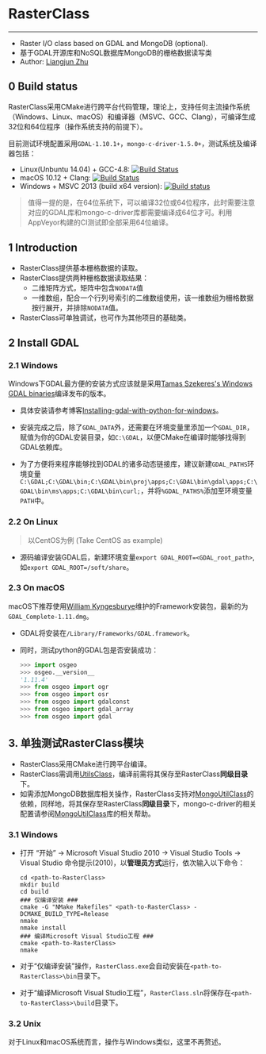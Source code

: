 # RasterClass
-------------

+ Raster I/O class based on GDAL and MongoDB (optional).
+ 基于GDAL开源库和NoSQL数据库MongoDB的栅格数据读写类
+ Author: [Liangjun Zhu](http://zhulj.net)

## 0 Build status
RasterClass采用CMake进行跨平台代码管理，理论上，支持任何主流操作系统（Windows、Linux、macOS）和编译器（MSVC、GCC、Clang），可编译生成32位和64位程序（操作系统支持的前提下）。


目前测试环境配置采用`GDAL-1.10.1+`，`mongo-c-driver-1.5.0+`，测试系统及编译器包括：

+ Linux(Unbuntu 14.04) + GCC-4.8: [![Build Status](http://badges.herokuapp.com/travis/lreis2415/RasterClass?branch=master&env=BUILD_NAME=linux_gcc48&label=linux_gcc48)](https://travis-ci.org/lreis2415/RasterClass)
+ macOS 10.12 + Clang: [![Build Status](http://badges.herokuapp.com/travis/lreis2415/RasterClass?branch=master&env=BUILD_NAME=osx_xcode&label=osx_xcode)](https://travis-ci.org/lreis2415/RasterClass)
+ Windows + MSVC 2013 (build x64 version): [![Build status](https://ci.appveyor.com/api/projects/status/xa5c17um0kv4yc4i/branch/master?svg=true)](https://ci.appveyor.com/project/crazyzlj/rasterclass/branch/master)

> 值得一提的是，在64位系统下，可以编译32位或64位程序，此时需要注意对应的GDAL库和mongo-c-driver库都需要编译成64位才可。利用AppVeyor构建的CI测试即全部采用64位编译。

## 1 Introduction
+ RasterClass提供基本栅格数据的读取。
+ RasterClass提供两种栅格数据读取结果：
    + 二维矩阵方式，矩阵中包含`NODATA`值
    + 一维数组，配合一个行列号索引的二维数组使用，该一维数组为栅格数据按行展开，并排除`NODATA`值。
+ RasterClass可单独调试，也可作为其他项目的基础类。

## 2 Install GDAL
### 2.1 Windows
Windows下GDAL最方便的安装方式应该就是采用[Tamas Szekeres's Windows GDAL binaries](http://www.gisinternals.com/release.php)编译发布的版本。

+ 具体安装请参考博客[Installing-gdal-with-python-for-windows](https://sandbox.idre.ucla.edu/sandbox/tutorials/installing-gdal-for-windows "installing-gdal-with-python-for-windows")。

+ 安装完成之后，除了`GDAL_DATA`外，还需要在环境变量里添加一个`GDAL_DIR`，赋值为你的GDAL安装目录，如`C:\GDAL`，以便CMake在编译时能够找得到GDAL依赖库。

+ 为了方便将来程序能够找到GDAL的诸多动态链接库，建议新建`GDAL_PATHS`环境变量`C:\GDAL;C:\GDAL\bin;C:\GDAL\bin\proj\apps;C:\GDAL\bin\gdal\apps;C:\GDAL\bin\ms\apps;C:\GDAL\bin\curl;`，并将`%GDAL_PATHS%`添加至环境变量`PATH`中。

### 2.2 On Linux

> 以CentOS为例 (Take CentOS as example)

+ 源码编译安装GDAL后，新建环境变量`export GDAL_ROOT=<GDAL_root_path>`, 如`export GDAL_ROOT=/soft/share`。

### 2.3 On macOS
macOS下推荐使用[William Kyngesburye](http://www.kyngchaos.com/software:frameworks)维护的Framework安装包，最新的为`GDAL_Complete-1.11.dmg`。

+ GDAL将安装在`/Library/Frameworks/GDAL.framework`。
+ 同时，测试python的GDAL包是否安装成功：

	```python
	>>> import osgeo
	>>> osgeo.__version__
	'1.11.4'
	>>> from osgeo import ogr
	>>> from osgeo import osr
	>>> from osgeo import gdalconst
	>>> from osgeo import gdal_array
	>>> from osgeo import gdal
	```

## 3. 单独测试RasterClass模块

+ RasterClass采用CMake进行跨平台编译。
+ RasterClass需调用[UtilsClass](https://github.com/lreis2415/UtilsClass)，编译前需将其保存至RasterClass**同级目录**下。
+ 如需添加MongoDB数据库相关操作，RasterClass支持对[MongoUtilClass](https://github.com/lreis2415/MongoUtilClass)的依赖，同样地，将其保存至RasterClass**同级目录**下，mongo-c-driver的相关配置请参阅[MongoUtilClass](https://github.com/lreis2415/MongoUtilClass)库的相关帮助。

### 3.1 Windows
+ 打开 “开始” -> Microsoft Visual Studio 2010 -> Visual Studio Tools -> Visual Studio 命令提示(2010)，以**管理员方式**运行，依次输入以下命令：

	```shell
	cd <path-to-RasterClass>
	mkdir build
	cd build
	### 仅编译安装 ###
	cmake -G "NMake Makefiles" <path-to-RasterClass> -DCMAKE_BUILD_TYPE=Release
	nmake
	nmake install
	### 编译Microsoft Visual Studio工程 ###
	cmake <path-to-RasterClass>
	nmake
	```

+ 对于“仅编译安装”操作，`RasterClass.exe`会自动安装在`<path-to-RasterClass>\bin`目录下。
+ 对于“编译Microsoft Visual Studio工程”，`RasterClass.sln`将保存在`<path-to-RasterClass>\build`目录下。

### 3.2 Unix
对于Linux和macOS系统而言，操作与Windows类似，这里不再赘述。
